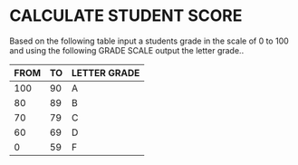 # CALCULATE STUDENT SCORE
Based on the following table
input a students grade in the scale of 0 to 100
and using the following GRADE SCALE output the letter grade..

FROM | TO | LETTER GRADE
------------ | ------------- | -------------
100 | 90 | A
80 | 89 | B
70 | 79 | C
60 | 69 | D
0 | 59 | F
